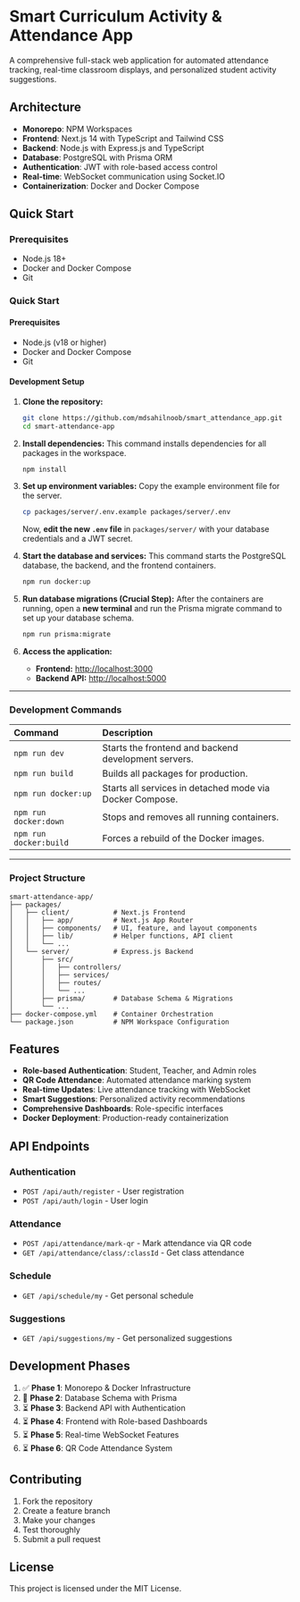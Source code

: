 # Smart Curriculum Activity & Attendance App

A comprehensive full-stack web application for automated attendance tracking, real-time classroom displays, and personalized student activity suggestions.

## Architecture

- **Monorepo**: NPM Workspaces
- **Frontend**: Next.js 14 with TypeScript and Tailwind CSS
- **Backend**: Node.js with Express.js and TypeScript
- **Database**: PostgreSQL with Prisma ORM
- **Authentication**: JWT with role-based access control
- **Real-time**: WebSocket communication using Socket.IO
- **Containerization**: Docker and Docker Compose

## Quick Start

### Prerequisites
- Node.js 18+
- Docker and Docker Compose
- Git

### Quick Start

#### **Prerequisites**
- Node.js (v18 or higher)
- Docker and Docker Compose
- Git

#### **Development Setup**

1.  **Clone the repository:**
    ```bash
    git clone https://github.com/mdsahilnoob/smart_attendance_app.git
    cd smart-attendance-app
    ```

2.  **Install dependencies:**
    This command installs dependencies for all packages in the workspace.
    ```bash
    npm install
    ```

3.  **Set up environment variables:**
    Copy the example environment file for the server.
    ```bash
    cp packages/server/.env.example packages/server/.env
    ```
    Now, **edit the new `.env` file** in `packages/server/` with your database credentials and a JWT secret.

4.  **Start the database and services:**
    This command starts the PostgreSQL database, the backend, and the frontend containers.
    ```bash
    npm run docker:up
    ```

5.  **Run database migrations (Crucial Step):**
    After the containers are running, open a **new terminal** and run the Prisma migrate command to set up your database schema.
    ```bash
    npm run prisma:migrate
    ```

6.  **Access the application:**
    - **Frontend:** [http://localhost:3000](http://localhost:3000)
    - **Backend API:** [http://localhost:5000](http://localhost:5000)

---
### Development Commands

| Command              | Description                                             |
| :------------------- | :------------------------------------------------------ |
| `npm run dev`        | Starts the frontend and backend development servers.    |
| `npm run build`      | Builds all packages for production.                     |
| `npm run docker:up`  | Starts all services in detached mode via Docker Compose. |
| `npm run docker:down`| Stops and removes all running containers.               |
| `npm run docker:build`| Forces a rebuild of the Docker images.                  |

---
### Project Structure
```
smart-attendance-app/
├── packages/
│   ├── client/           # Next.js Frontend
│   │   ├── app/          # Next.js App Router
│   │   ├── components/   # UI, feature, and layout components
│   │   ├── lib/          # Helper functions, API client
│   │   └── ...
│   └── server/           # Express.js Backend
│       ├── src/
│       │   ├── controllers/
│       │   ├── services/
│       │   ├── routes/
│       │   └── ...
│       ├── prisma/       # Database Schema & Migrations
│       └── ...
├── docker-compose.yml    # Container Orchestration
└── package.json          # NPM Workspace Configuration
```

## Features

- **Role-based Authentication**: Student, Teacher, and Admin roles
- **QR Code Attendance**: Automated attendance marking system
- **Real-time Updates**: Live attendance tracking with WebSocket
- **Smart Suggestions**: Personalized activity recommendations
- **Comprehensive Dashboards**: Role-specific interfaces
- **Docker Deployment**: Production-ready containerization

## API Endpoints

### Authentication
- `POST /api/auth/register` - User registration
- `POST /api/auth/login` - User login

### Attendance
- `POST /api/attendance/mark-qr` - Mark attendance via QR code
- `GET /api/attendance/class/:classId` - Get class attendance

### Schedule
- `GET /api/schedule/my` - Get personal schedule

### Suggestions
- `GET /api/suggestions/my` - Get personalized suggestions

## Development Phases

1. ✅ **Phase 1**: Monorepo & Docker Infrastructure
2. 🔄 **Phase 2**: Database Schema with Prisma
3. ⏳ **Phase 3**: Backend API with Authentication
4. ⏳ **Phase 4**: Frontend with Role-based Dashboards
5. ⏳ **Phase 5**: Real-time WebSocket Features
6. ⏳ **Phase 6**: QR Code Attendance System

## Contributing

1. Fork the repository
2. Create a feature branch
3. Make your changes
4. Test thoroughly
5. Submit a pull request

## License

This project is licensed under the MIT License.
